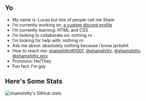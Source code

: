 ## Yo

- My name is: Lucas but lots of people call me Sham
- I’m currently working on: [a custom discord profile](https://projects.shamshitty.xyz/discordprofile/)
- I’m currently learning: HTML and CSS
- I’m looking to collaborate on: nothing rn
- I’m looking for help with: nothing rn
- Ask me about: absolutely nothing because i know jackshit
- How to reach me: [shamshitty#0001](https://shamshitty.xyz/places/social/discord/), [@shamshitty](https:/?shamshitty.xyz/places/social/instagram/), [@shamshitty](https://shamshitty.xyz/places/social/telegram/), [@shamshitty_priv](https://shamshitty.xyz/places/social/twitter/)
- Pronouns: He/They
- Fun fact: I'm gay

## Here's Some Stats

![shamshitty's GitHub stats](https://github-readme-stats.vercel.app/api?username=shamshitty&show_icons=true&theme=dark)